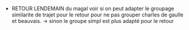 - RETOUR LENDEMAIN du magal voir si on peut adapter le groupage similarite de trajet pour le retour pour ne pas grouper charles de gaulle et beauvais. -> sinon le groupe simpl est plus adapté pour le retour
